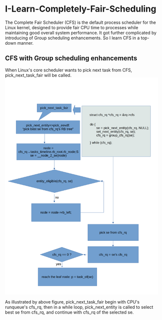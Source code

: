 # I-Learn-Completely-Fair-Scheduling
The Complete Fair Scheduler (CFS) is the default process scheduler for the Linux kernel, designed to provide fair CPU time to processes while maintaining good overall system performance. It got further complicated by introducing of Group scheduling enhancements. So I learn CFS in a top-down manner.

## CFS with Group scheduling enhancements
When Linux's core scheduler wants to pick next task from CFS, pick_next_task_fair will be called.
![pick_next_task_fair](traverse.tif)

As illustrated by above figure, pick_next_task_fair begin with CPU's runqueue's
cfs_rq, then in a while loop, pick_next_entity is called to select best se from cfs_rq, and continue with cfs_rq of the selected se.

